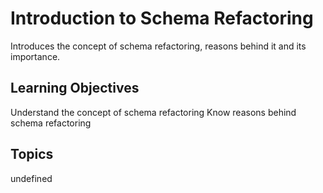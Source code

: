 # Introduction to Schema Refactoring

Introduces the concept of schema refactoring, reasons behind it and its importance.

## Learning Objectives
Understand the concept of schema refactoring
Know reasons behind schema refactoring

## Topics
undefined